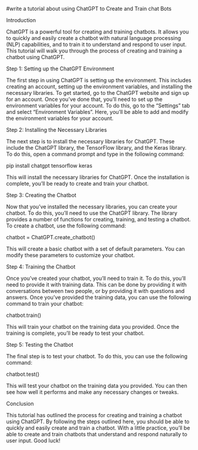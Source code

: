 #write a tutorial about using ChatGPT to Create and Train chat Bots


Introduction

ChatGPT is a powerful tool for creating and training chatbots. It allows you to quickly and easily create a chatbot with natural language processing (NLP) capabilities, and to train it to understand and respond to user input. This tutorial will walk you through the process of creating and training a chatbot using ChatGPT.

Step 1: Setting up the ChatGPT Environment

The first step in using ChatGPT is setting up the environment. This includes creating an account, setting up the environment variables, and installing the necessary libraries. To get started, go to the ChatGPT website and sign up for an account. Once you’ve done that, you’ll need to set up the environment variables for your account. To do this, go to the “Settings” tab and select “Environment Variables”. Here, you’ll be able to add and modify the environment variables for your account.

Step 2: Installing the Necessary Libraries

The next step is to install the necessary libraries for ChatGPT. These include the ChatGPT library, the TensorFlow library, and the Keras library. To do this, open a command prompt and type in the following command:

pip install chatgpt tensorflow keras

This will install the necessary libraries for ChatGPT. Once the installation is complete, you’ll be ready to create and train your chatbot.

Step 3: Creating the Chatbot

Now that you’ve installed the necessary libraries, you can create your chatbot. To do this, you’ll need to use the ChatGPT library. The library provides a number of functions for creating, training, and testing a chatbot. To create a chatbot, use the following command:

chatbot = ChatGPT.create_chatbot()

This will create a basic chatbot with a set of default parameters. You can modify these parameters to customize your chatbot.

Step 4: Training the Chatbot

Once you’ve created your chatbot, you’ll need to train it. To do this, you’ll need to provide it with training data. This can be done by providing it with conversations between two people, or by providing it with questions and answers. Once you’ve provided the training data, you can use the following command to train your chatbot:

chatbot.train()

This will train your chatbot on the training data you provided. Once the training is complete, you’ll be ready to test your chatbot.

Step 5: Testing the Chatbot

The final step is to test your chatbot. To do this, you can use the following command:

chatbot.test()

This will test your chatbot on the training data you provided. You can then see how well it performs and make any necessary changes or tweaks.

Conclusion

This tutorial has outlined the process for creating and training a chatbot using ChatGPT. By following the steps outlined here, you should be able to quickly and easily create and train a chatbot. With a little practice, you’ll be able to create and train chatbots that understand and respond naturally to user input. Good luck!
